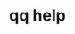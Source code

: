 ---
category: help
command: help
keywords: qq, qq_cli, help
optional_options: []
permalink: /qq-cli-command-guide/help/help.html
positional_options: []
sidebar: qq_cli_command_reference_sidebar
summary: This section explains how to use the <code>qq help</code> command.
synopsis: QQ documentation
title: qq help
usage: qq help [-h]
zendesk_source: qq CLI Command Guide

---